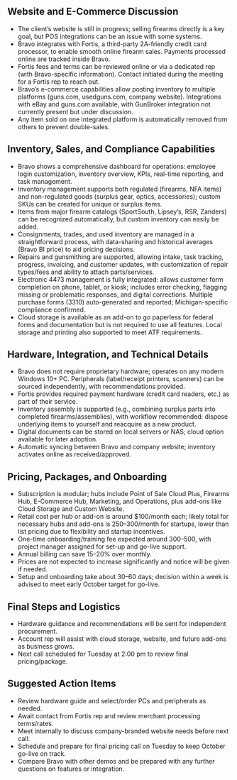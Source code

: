 ## Website and E-Commerce Discussion
+ The client’s website is still in progress; selling firearms directly is a key goal, but POS integrations can be an issue with some systems.
+ Bravo integrates with Fortis, a third-party 2A-friendly credit card processor, to enable smooth online firearm sales. Payments processed online are tracked inside Bravo.
+ Fortis fees and terms can be reviewed online or via a dedicated rep (with Bravo-specific information). Contact initiated during the meeting for a Fortis rep to reach out.
+ Bravo’s e-commerce capabilities allow posting inventory to multiple platforms (guns.com, usedguns.com, company website). Integrations with eBay and guns.com available, with GunBroker integration not currently present but under discussion.
+ Any item sold on one integrated platform is automatically removed from others to prevent double-sales.

## Inventory, Sales, and Compliance Capabilities
+ Bravo shows a comprehensive dashboard for operations: employee login customization, inventory overview, KPIs, real-time reporting, and task management.
+ Inventory management supports both regulated (firearms, NFA items) and non-regulated goods (surplus gear, optics, accessories); custom SKUs can be created for unique or surplus items.
+ Items from major firearm catalogs (SportSouth, Lipsey’s, RSR, Zanders) can be recognized automatically, but custom inventory can easily be added.
+ Consignments, trades, and used inventory are managed in a straightforward process, with data-sharing and historical averages (Bravo BI price) to aid pricing decisions.
+ Repairs and gunsmithing are supported, allowing intake, task tracking, progress, invoicing, and customer updates, with customization of repair types/fees and ability to attach parts/services.
+ Electronic 4473 management is fully integrated: allows customer form completion on phone, tablet, or kiosk; includes error checking, flagging missing or problematic responses, and digital corrections. Multiple purchase forms (3310) auto-generated and reported; Michigan-specific compliance confirmed.
+ Cloud storage is available as an add-on to go paperless for federal forms and documentation but is not required to use all features. Local storage and printing also supported to meet ATF requirements.

## Hardware, Integration, and Technical Details
+ Bravo does not require proprietary hardware; operates on any modern Windows 10+ PC. Peripherals (label/receipt printers, scanners) can be sourced independently, with recommendations provided.
+ Fortis provides required payment hardware (credit card readers, etc.) as part of their service.
+ Inventory assembly is supported (e.g., combining surplus parts into completed firearms/assemblies), with workflow recommended: dispose underlying items to yourself and reacquire as a new product.
+ Digital documents can be stored on local servers or NAS; cloud option available for later adoption.
+ Automatic syncing between Bravo and company website; inventory activates online as received/approved.

## Pricing, Packages, and Onboarding
+ Subscription is modular; hubs include Point of Sale Cloud Plus, Firearms Hub, E-Commerce Hub, Marketing, and Operations, plus add-ons like Cloud Storage and Custom Website.
+ Retail cost per hub or add-on is around $100/month each; likely total for necessary hubs and add-ons is $250–$300/month for startups, lower than list pricing due to flexibility and startup incentives.
+ One-time onboarding/training fee expected around $300–$500, with project manager assigned for set-up and go-live support.
+ Annual billing can save 15–20% over monthly.
+ Prices are not expected to increase significantly and notice will be given if needed.
+ Setup and onboarding take about 30–60 days; decision within a week is advised to meet early October target for go-live.

## Final Steps and Logistics
+ Hardware guidance and recommendations will be sent for independent procurement.
+ Account rep will assist with cloud storage, website, and future add-ons as business grows.
+ Next call scheduled for Tuesday at 2:00 pm to review final pricing/package.

## Suggested Action Items
+ Review hardware guide and select/order PCs and peripherals as needed.
+ Await contact from Fortis rep and review merchant processing terms/rates.
+ Meet internally to discuss company-branded website needs before next call.
+ Schedule and prepare for final pricing call on Tuesday to keep October go-live on track.
+ Compare Bravo with other demos and be prepared with any further questions on features or integration.
